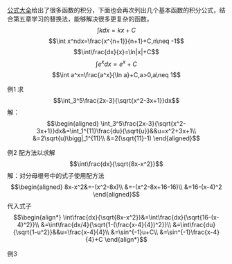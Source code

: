 [公式大全](/formula.md)给出了很多函数的积分，下面也会再次列出几个基本函数的积分公式，结合第五章学习的替换法，能够解决很多更复杂的函数。
$$\int kdx=kx+C$$
$$\int x^ndx=\frac{x^{n+1}}{n+1}+C,n\neq -1$$
$$\int\frac{dx}{x}=\ln|x|+C$$
$$\int e^xdx=e^x+C$$
$$\int a^x=\frac{a^x}{\ln a}+C,a>0,a\neq 1$$

例1 求
$$\int_3^5\frac{2x-3}{\sqrt{x^2-3x+1}}dx$$
解：
$$\begin{aligned}
\int_3^5\frac{2x-3}{\sqrt{x^2-3x+1}}dx&=\int_1^{11}\frac{du}{\sqrt{u}}&&u=x^2+3x+1\\
&=2\sqrt{u}\bigg|_1^{11}\\
&=2(\sqrt{11}-1)
\end{aligned}$$

例2 配方法以求解
$$\int\frac{dx}{\sqrt{8x-x^2}}$$
解：对分母根号中的式子使用配方法
$$\begin{aligned}
8x-x^2&=-(x^2-8x)\\
&=-(x^2-8x+16-16)\\
&=16-(x-4)^2
\end{aligned}$$
代入式子
$$\begin{align*}
\int\frac{dx}{\sqrt{8x-x^2}}&=\int\frac{dx}{\sqrt{16-(x-4)^2}}\\
&=\int\frac{dx/4}{\sqrt{1-(\frac{x-4}{4})^2}}\\
&=\int\frac{du}{\sqrt{1-u^2}}&&u=\frac{x-4}{4}\\
&=\sin^{-1}u+C\\
&=\sin^{-1}\frac{x-4}{4}+C
\end{align*}$$

例3 
